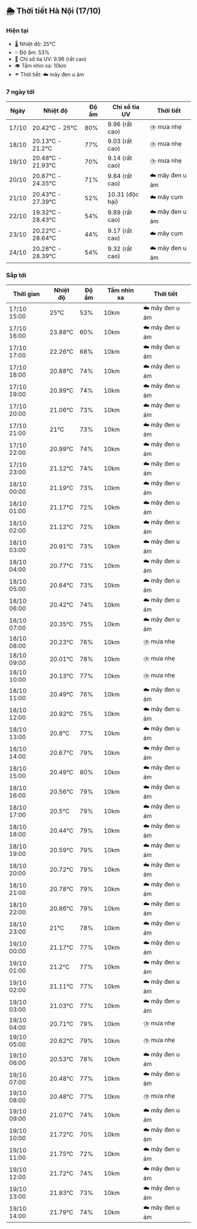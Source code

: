 ## 🌦️ Thời tiết Hà Nội (17/10)

### Hiện tại

- 🌡️ Nhiệt độ: 25℃
- 💦 Độ ẩm: 53%
- 🌟 Chỉ số tia UV: 9.96 (rất cao)
- 👁️ Tầm nhìn xa: 10km
- ☂️ Thời tiết: ☁️ mây đen u ám

### 7 ngày tới

| Ngày | Nhiệt độ | Độ ẩm | Chỉ số tia UV | Thời tiết |
| --- | --- | --- | --- | --- |
| 17/10 | 20.42℃ - 25℃ | 80% | 9.96 (rất cao) | ⛈️ mưa nhẹ |
| 18/10 | 20.13℃ - 21.2℃ | 77% | 9.03 (rất cao) | ⛈️ mưa nhẹ |
| 19/10 | 20.48℃ - 21.93℃ | 70% | 9.14 (rất cao) | ⛈️ mưa nhẹ |
| 20/10 | 20.87℃ - 24.35℃ | 71% | 9.84 (rất cao) | ☁️ mây đen u ám |
| 21/10 | 20.43℃ - 27.39℃ | 52% | 10.31 (độc hại) | ☁️ mây cụm |
| 22/10 | 19.32℃ - 28.43℃ | 54% | 9.89 (rất cao) | ☁️ mây đen u ám |
| 23/10 | 20.22℃ - 28.64℃ | 44% | 9.17 (rất cao) | ☁️ mây cụm |
| 24/10 | 20.28℃ - 28.39℃ | 54% | 9.32 (rất cao) | ☁️ mây đen u ám |

### Sắp tới

| Thời gian | Nhiệt độ | Độ ẩm | Tầm nhìn xa | Thời tiết |
| --- | --- | --- | --- | --- |
| 17/10 15:00 | 25℃ | 53% | 10km | ☁️ mây đen u ám |
| 17/10 16:00 | 23.88℃ | 60% | 10km | ☁️ mây đen u ám |
| 17/10 17:00 | 22.26℃ | 68% | 10km | ☁️ mây đen u ám |
| 17/10 18:00 | 20.88℃ | 74% | 10km | ☁️ mây đen u ám |
| 17/10 19:00 | 20.99℃ | 74% | 10km | ☁️ mây đen u ám |
| 17/10 20:00 | 21.06℃ | 73% | 10km | ☁️ mây đen u ám |
| 17/10 21:00 | 21℃ | 73% | 10km | ☁️ mây đen u ám |
| 17/10 22:00 | 20.99℃ | 74% | 10km | ☁️ mây đen u ám |
| 17/10 23:00 | 21.12℃ | 74% | 10km | ☁️ mây đen u ám |
| 18/10 00:00 | 21.19℃ | 73% | 10km | ☁️ mây đen u ám |
| 18/10 01:00 | 21.17℃ | 72% | 10km | ☁️ mây đen u ám |
| 18/10 02:00 | 21.12℃ | 72% | 10km | ☁️ mây đen u ám |
| 18/10 03:00 | 20.91℃ | 73% | 10km | ☁️ mây đen u ám |
| 18/10 04:00 | 20.77℃ | 73% | 10km | ☁️ mây đen u ám |
| 18/10 05:00 | 20.64℃ | 73% | 10km | ☁️ mây đen u ám |
| 18/10 06:00 | 20.42℃ | 74% | 10km | ☁️ mây đen u ám |
| 18/10 07:00 | 20.35℃ | 75% | 10km | ☁️ mây đen u ám |
| 18/10 08:00 | 20.23℃ | 76% | 10km | ⛈️ mưa nhẹ |
| 18/10 09:00 | 20.01℃ | 78% | 10km | ⛈️ mưa nhẹ |
| 18/10 10:00 | 20.13℃ | 77% | 10km | ⛈️ mưa nhẹ |
| 18/10 11:00 | 20.49℃ | 76% | 10km | ☁️ mây đen u ám |
| 18/10 12:00 | 20.92℃ | 75% | 10km | ☁️ mây đen u ám |
| 18/10 13:00 | 20.8℃ | 77% | 10km | ☁️ mây đen u ám |
| 18/10 14:00 | 20.67℃ | 79% | 10km | ☁️ mây đen u ám |
| 18/10 15:00 | 20.49℃ | 80% | 10km | ☁️ mây đen u ám |
| 18/10 16:00 | 20.56℃ | 79% | 10km | ☁️ mây đen u ám |
| 18/10 17:00 | 20.5℃ | 79% | 10km | ☁️ mây đen u ám |
| 18/10 18:00 | 20.44℃ | 79% | 10km | ☁️ mây đen u ám |
| 18/10 19:00 | 20.59℃ | 79% | 10km | ☁️ mây đen u ám |
| 18/10 20:00 | 20.72℃ | 79% | 10km | ☁️ mây đen u ám |
| 18/10 21:00 | 20.78℃ | 79% | 10km | ☁️ mây đen u ám |
| 18/10 22:00 | 20.86℃ | 79% | 10km | ☁️ mây đen u ám |
| 18/10 23:00 | 21℃ | 78% | 10km | ☁️ mây đen u ám |
| 19/10 00:00 | 21.17℃ | 77% | 10km | ☁️ mây đen u ám |
| 19/10 01:00 | 21.2℃ | 77% | 10km | ☁️ mây đen u ám |
| 19/10 02:00 | 21.11℃ | 77% | 10km | ☁️ mây đen u ám |
| 19/10 03:00 | 21.03℃ | 77% | 10km | ☁️ mây đen u ám |
| 19/10 04:00 | 20.71℃ | 79% | 10km | ⛈️ mưa nhẹ |
| 19/10 05:00 | 20.62℃ | 79% | 10km | ⛈️ mưa nhẹ |
| 19/10 06:00 | 20.53℃ | 78% | 10km | ☁️ mây đen u ám |
| 19/10 07:00 | 20.48℃ | 77% | 10km | ☁️ mây đen u ám |
| 19/10 08:00 | 20.48℃ | 77% | 10km | ⛈️ mưa nhẹ |
| 19/10 09:00 | 21.07℃ | 74% | 10km | ☁️ mây đen u ám |
| 19/10 10:00 | 21.72℃ | 70% | 10km | ☁️ mây đen u ám |
| 19/10 11:00 | 21.75℃ | 72% | 10km | ☁️ mây đen u ám |
| 19/10 12:00 | 21.72℃ | 74% | 10km | ☁️ mây đen u ám |
| 19/10 13:00 | 21.93℃ | 73% | 10km | ☁️ mây đen u ám |
| 19/10 14:00 | 21.79℃ | 74% | 10km | ☁️ mây đen u ám |
